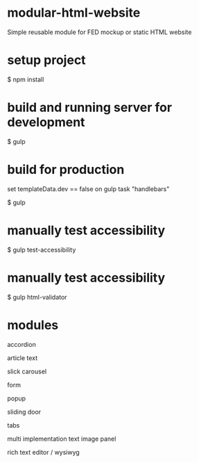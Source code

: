 # modular-html-website
Simple reusable module for FED mockup or static HTML website

# setup project
$ npm install

# build and running server for development
$ gulp

# build for production
set templateData.dev == false on gulp task "handlebars"

$ gulp

# manually test accessibility

$ gulp test-accessibility

# manually test accessibility

$ gulp html-validator

# modules
accordion

article text

slick carousel

form

popup

sliding door

tabs

multi implementation text image panel

rich text editor / wysiwyg
